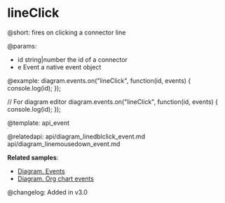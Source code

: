lineClick
=============

@short: fires on clicking a connector line
	
@params:
- id		string|number		the id of a connector
- e     	Event		a native event object

@example:
diagram.events.on("lineClick", function(id, events) {
    console.log(id);
}); 

// For diagram editor
diagram.events.on("lineClick", function(id, events) {
    console.log(id);
});

@template:	api_event

@relatedapi:
api/diagram_linedblclick_event.md
api/diagram_linemousedown_event.md

**Related samples**:
- [Diagram. Events](https://snippet.dhtmlx.com/7h2hgb3g)
- [Diagram. Org chart events](https://snippet.dhtmlx.com/l38pct7c)

@changelog:
Added in v3.0
